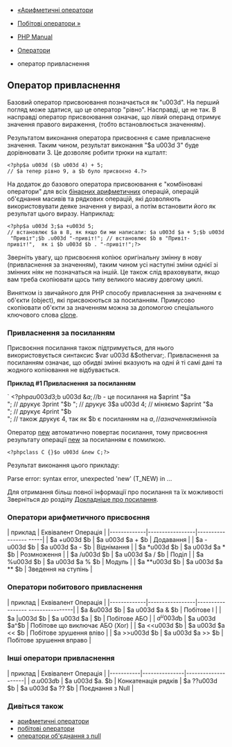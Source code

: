 - [«Арифметичні оператори](language.operators.arithmetic.md)
- [Побітові оператори »](language.operators.bitwise.md)

- [PHP Manual](index.md)
- [Оператори](language.operators.md)
- оператор привласнення

## Оператор привласнення

Базовий оператор присвоювання позначається як "u003d". На перший погляд
може здатися, що це оператор "рівно". Насправді, це не так. В
насправді оператор присвоювання означає, що лівий операнд
отримує значення правого вираження, (тобто встановлюється
значенням).

Результатом виконання оператора присвоєння є саме привласнене
значення. Таким чином, результат виконання "$a u003d 3" буде дорівнювати 3.
Це дозволяє робити трюки на кшталт:

`<?php$a u003d ($b u003d 4) + 5; // $a тепер рівно 9, а $b було присвоєно 4.?> `

На додаток до базового оператора присвоювання є "комбіновані
оператори" для всіх [бінарних арифметичних](language.operators.md)
операцій, операцій об'єднання масивів та рядкових операцій, які
дозволяють використовувати деяке значення у виразі, а потім
встановити його як результат цього виразу. Наприклад:

`<?php$a u003d 3;$a +u003d 5; // встановлює $a в 8, як якщо би ми написали: $a u003d $a + 5;$b u003d "Привіт";$b .u003d "-привіт!"; // встановлює $b в "Привіт-привіт!",  як і $b u003d $b . "-привіт!";?> `

Зверніть увагу, що присвоєння копіює оригінальну змінну в
нову (привласнення за значенням), таким чином усі наступні зміни
однієї зі змінних ніяк не позначаться на іншій. Це також слід
враховувати, якщо вам треба скопіювати щось типу великого масиву
довгому циклі.

Винятком із звичайного для PHP способу привласнення за значенням
є об'єкти (object), які присвоюються за посиланням.
Примусово скопіювати об'єкти за значенням можна за допомогою
спеціального ключового слова [clone](language.oop5.cloning.md).

### Привласнення за посиланням

Присвоєння посилання також підтримується, для нього використовується
синтаксис $var u003d &$othervar;. Привласнення за посиланням означає, що обидві
змінні вказують на одні й ті самі дані та жодного копіювання не
відбувається.

**Приклад #1 Привласнення за посиланням**

` <?php$a u003d 3;$b u003d &$a; // $b - це посилання на $aprint "$a
"; // друкує 3print "$b
"; // друкує 3$a u003d 4; // міняємо $aprint "$a
"; // друкує 4print "$b
"; // також друкує 4, так як $b є посиланням на $a,               // а значення змінної $a 

Оператор [new](language.oop5.basic.md#language.oop5.basic.new)
автоматично повертає посилання, тому присвоєння результату операції
[new](language.oop5.basic.md#language.oop5.basic.new) за посиланням
є помилкою.

` <?phpclass C {}$o u003d &new C;?> `

Результат виконання цього прикладу:

Parse error: syntax error, unexpected 'new' (T_NEW) in …

Для отримання більш повної інформації про посилання та їх можливості
Зверніться до розділу [Докладніше про посилання](language.references.md).

### Оператори арифметичного присвоєння

| приклад | Еквівалент Операція |
|-------------|-----------------|----------------- -----|
| $a +u003d $b | $a u003d $a + $b | Додавання |
| $a -u003d $b | $a u003d $a - $b | Віднімання |
| $a \*u003d $b | $a u003d $a \* $b | Розмноження |
| $a /u003d $b | $a u003d $a / $b | Поділ |
| $a %u003d $b | $a u003d $a % $b | Модуль |
| $a \*\*u003d $b | $a u003d $a \*\* $b | Зведення на ступінь |

### Оператори побитового привласнення

| приклад | Еквівалент Операція |
|-------------|-----------------|----------------- ----------------|
| $a &u003d $b | $a u003d $a & $b | Побітове І |
| $a \|u003d $b | $a u003d $a \| $b | Побітове АБО |
| $a^u003d$b | $a u003d $a^$b | Побітове що виключає АБО (Xor) |
| $a \<\<u003d $b | $a u003d $a \<\< $b | Побітове зрушення вліво |
| $a \>\>u003d $b | $a u003d $a \>\> $b | Побітове зрушення вправо |

### Інші оператори привласнення

| приклад | Еквівалент Операція |
|-----------|---------------|--------------------|
| $a.u003d$b | $a u003d $a. $b | Конкатенація рядків
| $a ??u003d $b | $a u003d $a ?? $b | Поєднання з Null |

### Дивіться також

- [арифметичні оператори](language.operators.arithmetic.md)
- [побітові оператори](language.operators.bitwise.md)
- [оператори об'єднання з
null](language.operators.comparison.md#language.operators.comparison.coalesce)
